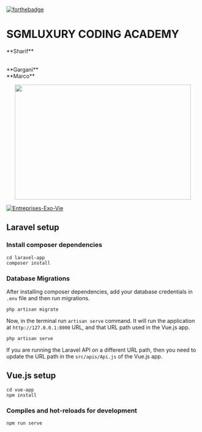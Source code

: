 [![forthebadge](https://forthebadge.com/images/badges/made-with-vue.svg)](https://forthebadge.com)

# SGMLUXURY **CODING ACADEMY**

<p style="align-text">**Sharif** </p> <br>
**Gargani** <br>
**Marco** <br>

<p align="center">
  <img width="460" height="300" src="https://ibb.co/PW0WvZM">
</p>
<a href="https://imgbb.com/"><img src="https://i.ibb.co/4S3SnZ2/Entreprises-Exo-Vie.jpg" alt="Entreprises-Exo-Vie" border="0"></a>

## Laravel setup

### Install composer dependencies

```
cd laravel-app
composer install
```

### Database Migrations

After installing composer dependencies, add your database credentials in `.env` file and then run migrations.

```
php artisan migrate
```

Now, in the terminal run `artisan serve` command. It will run the application at `http://127.0.0.1:8000` URL, and that URL path used in the Vue.js app.

```
php artisan serve
```

If you are running the Laravel API on a different URL path, then you need to update the URL path in the `src/apis/Api.js` of the Vue.js app.

## Vue.js setup

```
cd vue-app
npm install
```

### Compiles and hot-reloads for development

```
npm run serve
```
